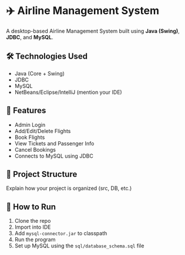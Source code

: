 # ✈️ Airline Management System

A desktop-based Airline Management System built using **Java (Swing)**, **JDBC**, and **MySQL**.

## 🛠️ Technologies Used
- Java (Core + Swing)
- JDBC
- MySQL
- NetBeans/Eclipse/IntelliJ (mention your IDE)

## 🔧 Features
- Admin Login
- Add/Edit/Delete Flights
- Book Flights
- View Tickets and Passenger Info
- Cancel Bookings
- Connects to MySQL using JDBC

## 📂 Project Structure
Explain how your project is organized (src, DB, etc.)

## 🏁 How to Run
1. Clone the repo
2. Import into IDE
3. Add `mysql-connector.jar` to classpath
4. Run the program
5. Set up MySQL using the `sql/database_schema.sql` file


